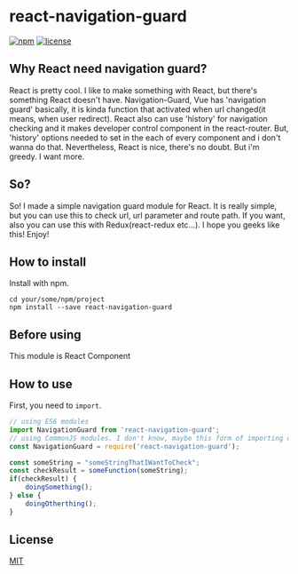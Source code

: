 # react-navigation-guard
[![npm](https://img.shields.io/badge/npm-v1.0.0-blue.svg)]()
[![license](https://img.shields.io/badge/license-MIT-blue.svg)](https://github.com/ninanung/react-navigation-guard/blob/master/LICENSE)

## Why React need navigation guard?  
React is pretty cool. I like to make something with React, but there's something React doesn't have. Navigation-Guard, Vue has 'navigation guard' basically, it is kinda function that activated when url changed(it means, when user redirect). React also can use 'history' for navigation checking and it makes developer control component in the react-router. But, 'history' options needed to set in the each of every component and i don't wanna do that. Nevertheless, React is nice, there's no doubt. But i'm greedy. I want more.  

## So?  
So! I made a simple navigation guard module for React. It is really simple, but you can use this to check url, url parameter and route path. If you want, also you can use this with Redux(react-redux etc...). I hope you geeks like this! Enjoy!  

## How to install  
Install with npm.
```
cd your/some/npm/project
npm install --save react-navigation-guard
```  

## Before using  
This module is React Component

## How to use  
First, you need to `import`.
```javascript
// using ES6 modules
import NavigationGuard from 'react-navigation-guard';
// using CommonJS modules. I don't know, maybe this form of importing doesn't need for React.
const NavigationGuard = require('react-navigation-guard');

const someString = "someStringThatIWantToCheck";
const checkResult = someFunction(someString);
if(checkResult) {
    doingSomething();
} else {
    doingOtherthing();
}
```  

## License  
[MIT](https://github.com/ninanung/react-navigation-guard/blob/master/LICENSE)